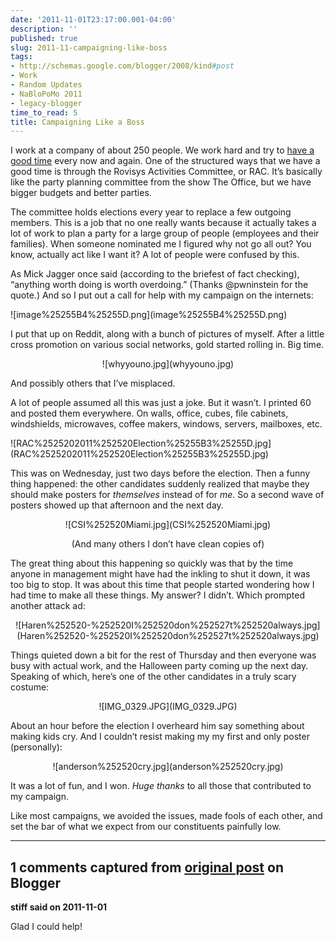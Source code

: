 ```yaml
---
date: '2011-11-01T23:17:00.001-04:00'
description: ''
published: true
slug: 2011-11-campaigning-like-boss
tags:
- http://schemas.google.com/blogger/2008/kind#post
- Work
- Random Updates
- NaBloPoMo 2011
- legacy-blogger
time_to_read: 5
title: Campaigning Like a Boss
---
```


<p>I work at a company of about 250 people. We work hard and try to <a href="http://www.rovisys.com/about/just_for_fun.aspx">have a good time</a> every now and again. One of the structured ways that we have a good time is through the Rovisys Activities Committee, or RAC. It’s basically like the party planning committee from the show The Office, but we have bigger budgets and better parties. </p>
<p>The committee holds elections every year to replace a few outgoing members. This is a job that no one really wants because it actually takes a lot of work to plan a party for a large group of people (employees and their families). When someone nominated me I figured why not go all out? You know, actually act like I want it? A lot of people were confused by this.</p>
<p>As Mick Jagger once said (according to the briefest of fact checking), “anything worth doing is worth overdoing.” (Thanks @pwninstein for the quote.) And so I put out a call for help with my campaign on the internets:</p>
<p>![image%25255B4%25255D.png](image%25255B4%25255D.png)</a></p>
<p>I put that up on Reddit, along with a bunch of pictures of myself. After a little cross promotion on various social networks, gold started rolling in. Big time.</p>  <p align="center">![whyyouno.jpg](whyyouno.jpg)</p>    
<p>And possibly others that I’ve misplaced. </p>
<p>A lot of people assumed all this was just a joke. But it wasn’t. I printed 60 and posted them everywhere. On walls, office, cubes, file cabinets, windshields, microwaves, coffee makers, windows, servers, mailboxes, etc.</p>
<p>![RAC%2525202011%252520Election%25255B3%25255D.jpg](RAC%2525202011%252520Election%25255B3%25255D.jpg)</a></p>
<p>This was on Wednesday, just two days before the election. Then a funny thing happened: the other candidates suddenly realized that maybe they should make posters for <em>themselves</em> instead of for <em>me</em>. So a second wave of posters showed up that afternoon and the next day.</p>  <p align="center">![CSI%252520Miami.jpg](CSI%252520Miami.jpg)</p>  <p align="center">(And many others I don’t have clean copies of)</p>
<p>The great thing about this happening so quickly was that by the time anyone in management might have had the inkling to shut it down, it was too big to stop. It was about this time that people started wondering how I had time to make all these things. My answer? I didn’t. Which prompted another attack ad:</p>  <p align="center">![Haren%252520-%252520I%252520don%252527t%252520always.jpg](Haren%252520-%252520I%252520don%252527t%252520always.jpg)</p>
<p>Things quieted down a bit for the rest of Thursday and then everyone was busy with actual work, and the Halloween party coming up the next day. Speaking of which, here’s one of the other candidates in a truly scary costume:</p>  <p align="center">![IMG_0329.JPG](IMG_0329.JPG)</p>    
<p>About an hour before the election I overheard him say something about making kids cry. And I couldn’t resist making my my first and only poster (personally):</p>  <p align="center">![anderson%252520cry.jpg](anderson%252520cry.jpg)</p>
<p>It was a lot of fun, and I won. <em>Huge thanks </em>to all those that contributed to my campaign. </p>
<p>Like most campaigns, we avoided the issues, made fools of each other, and set the bar of what we expect from our constituents painfully low.</p>

---

## 1 comments captured from [original post](https://blog.wassupy.com/2011/11/campaigning-like-boss.html) on Blogger

**stiff said on 2011-11-01**

Glad I could help!

